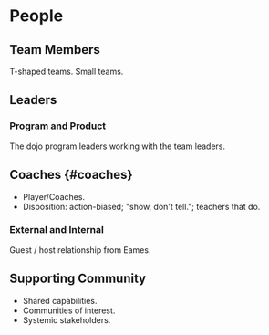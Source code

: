 # People

## Team Members

T-shaped teams. Small teams.

## Leaders

### Program and Product

The dojo program leaders working with the team leaders.

## Coaches {#coaches}

- Player/Coaches.
- Disposition: action-biased; "show, don't tell."; teachers that do.

### External and Internal

Guest / host relationship from Eames.

## Supporting Community

- Shared capabilities.
- Communities of interest.
- Systemic stakeholders.